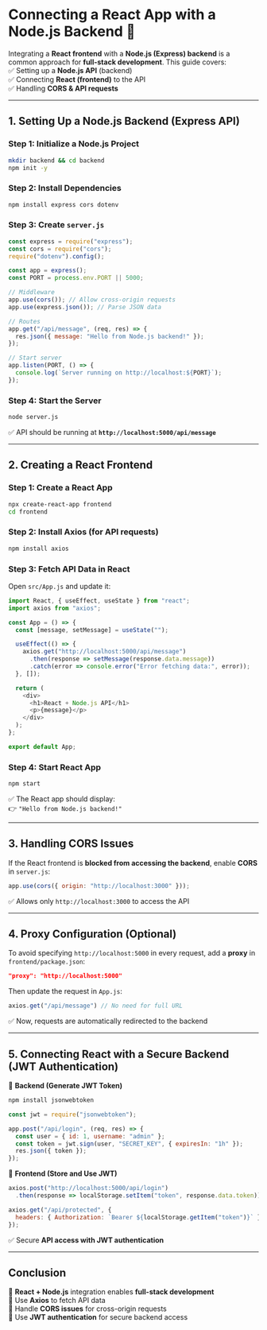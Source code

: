 # **Connecting a React App with a Node.js Backend 🚀**  

Integrating a **React frontend** with a **Node.js (Express) backend** is a common approach for **full-stack development**. This guide covers:  
✅ Setting up a **Node.js API** (backend)  
✅ Connecting **React (frontend)** to the API  
✅ Handling **CORS & API requests**  

---

## **1. Setting Up a Node.js Backend (Express API)**
### **Step 1: Initialize a Node.js Project**
```sh
mkdir backend && cd backend
npm init -y
```
### **Step 2: Install Dependencies**
```sh
npm install express cors dotenv
```

### **Step 3: Create `server.js`**
```javascript
const express = require("express");
const cors = require("cors");
require("dotenv").config();

const app = express();
const PORT = process.env.PORT || 5000;

// Middleware
app.use(cors()); // Allow cross-origin requests
app.use(express.json()); // Parse JSON data

// Routes
app.get("/api/message", (req, res) => {
  res.json({ message: "Hello from Node.js backend!" });
});

// Start server
app.listen(PORT, () => {
  console.log(`Server running on http://localhost:${PORT}`);
});
```
### **Step 4: Start the Server**
```sh
node server.js
```
✅ API should be running at **`http://localhost:5000/api/message`**

---

## **2. Creating a React Frontend**
### **Step 1: Create a React App**
```sh
npx create-react-app frontend
cd frontend
```
### **Step 2: Install Axios (for API requests)**
```sh
npm install axios
```
### **Step 3: Fetch API Data in React**
Open `src/App.js` and update it:
```javascript
import React, { useEffect, useState } from "react";
import axios from "axios";

const App = () => {
  const [message, setMessage] = useState("");

  useEffect(() => {
    axios.get("http://localhost:5000/api/message")
      .then(response => setMessage(response.data.message))
      .catch(error => console.error("Error fetching data:", error));
  }, []);

  return (
    <div>
      <h1>React + Node.js API</h1>
      <p>{message}</p>
    </div>
  );
};

export default App;
```
### **Step 4: Start React App**
```sh
npm start
```
✅ The React app should display:  
👉 `"Hello from Node.js backend!"`  

---

## **3. Handling CORS Issues**
If the React frontend is **blocked from accessing the backend**, enable **CORS** in `server.js`:

```javascript
app.use(cors({ origin: "http://localhost:3000" }));
```
✅ Allows only `http://localhost:3000` to access the API  

---

## **4. Proxy Configuration (Optional)**
To avoid specifying `http://localhost:5000` in every request, add a **proxy** in `frontend/package.json`:

```json
"proxy": "http://localhost:5000"
```
Then update the request in `App.js`:
```javascript
axios.get("/api/message") // No need for full URL
```
✅ Now, requests are automatically redirected to the backend  

---

## **5. Connecting React with a Secure Backend (JWT Authentication)**
🔹 **Backend (Generate JWT Token)**
```sh
npm install jsonwebtoken
```
```javascript
const jwt = require("jsonwebtoken");

app.post("/api/login", (req, res) => {
  const user = { id: 1, username: "admin" };
  const token = jwt.sign(user, "SECRET_KEY", { expiresIn: "1h" });
  res.json({ token });
});
```
🔹 **Frontend (Store and Use JWT)**
```javascript
axios.post("http://localhost:5000/api/login")
  .then(response => localStorage.setItem("token", response.data.token));

axios.get("/api/protected", {
  headers: { Authorization: `Bearer ${localStorage.getItem("token")}` }
});
```
✅ Secure **API access with JWT authentication**  

---

## **Conclusion**
🎯 **React + Node.js** integration enables **full-stack development**  
🎯 Use **Axios** to fetch API data  
🎯 Handle **CORS issues** for cross-origin requests  
🎯 Use **JWT authentication** for secure backend access  

